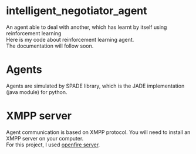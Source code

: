 # intelligent_negotiator_agent
An agent able to deal with another, which has learnt by itself using reinforcement learning  
Here is my code about reinforcement learning agent.   
The documentation will follow soon.

# Agents  
Agents are simulated by SPADE library, which is the JADE implementation (java module) for python.

# XMPP server 
Agent communication is based on XMPP protocol. You will need to install an XMPP server on your computer.   
For this project, I used [openfire server](https://www.igniterealtime.org/projects/openfire/).
